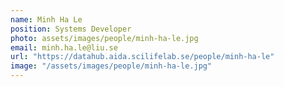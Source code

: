 ```yaml
---
name: Minh Ha Le
position: Systems Developer
photo: assets/images/people/minh-ha-le.jpg
email: minh.ha.le@liu.se
url: "https://datahub.aida.scilifelab.se/people/minh-ha-le"
image: "/assets/images/people/minh-ha-le.jpg"
---
```

